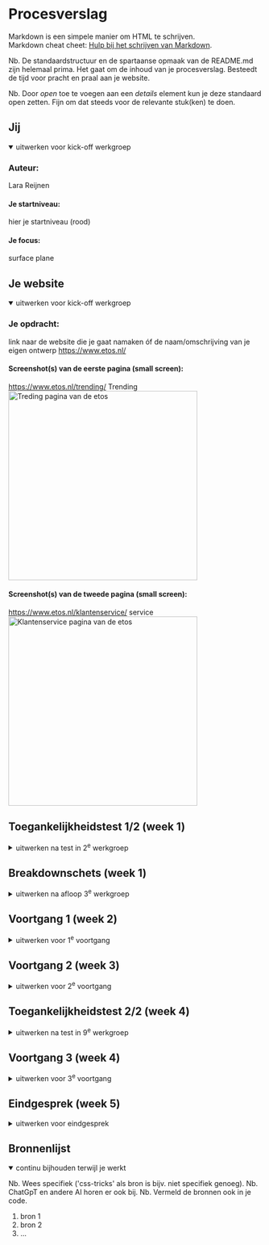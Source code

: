 # Procesverslag
Markdown is een simpele manier om HTML te schrijven.  
Markdown cheat cheet: [Hulp bij het schrijven van Markdown](https://github.com/adam-p/markdown-here/wiki/Markdown-Cheatsheet).

Nb. De standaardstructuur en de spartaanse opmaak van de README.md zijn helemaal prima. Het gaat om de inhoud van je procesverslag. Besteedt de tijd voor pracht en praal aan je website.

Nb. Door *open* toe te voegen aan een *details* element kun je deze standaard open zetten. Fijn om dat steeds voor de relevante stuk(ken) te doen.





## Jij

<details open>
  <summary>uitwerken voor kick-off werkgroep</summary>

  ### Auteur:
  Lara Reijnen

  #### Je startniveau:
  hier je startniveau (rood)


  #### Je focus:
  surface plane
</details>





## Je website

<details open>
  <summary>uitwerken voor kick-off werkgroep</summary>

  ### Je opdracht:
  link naar de website die je gaat namaken óf de naam/omschrijving van je eigen ontwerp
  https://www.etos.nl/
  
  #### Screenshot(s) van de eerste pagina (small screen): 
   https://www.etos.nl/trending/
   Trending
  <img src="readme-images/trending.png" width="375px" alt="Treding pagina van de etos">
  
  #### Screenshot(s) van de tweede pagina (small screen):
  https://www.etos.nl/klantenservice/
   service 
  <img src="readme-images/service.png" width="375px" alt="Klantenservice pagina van de etos">
 
</details>



## Toegankelijkheidstest 1/2 (week 1)

<details>
  <summary>uitwerken na test in 2<sup>e</sup> werkgroep</summary>
  Ik vond het lastig om de screen reader te gebruiken, want ik begreep niet precies hoe je het meost gebruiken.

  ### Bevindingen
  Lijst met je bevindingen die in de test naar voren kwamen:
  De etos heeft niet te beste screen reader (of het ligt aan mijzelf die niet snapt hoe je een screan reader gebruikt.) 
  Toen ik het gebruikte bleef hij de slogan van de etos zeggen en vertelde hij niet de tekst op de pagina, dat gebeurde 
  bij mij tenminsten, misschien dat hij het normaal wel doet.
  voor de rest is de site wel mooi opgebauwt met code. ze gebruiken heel veel divs.

  ### een paar opmerkingen met de screanreader bij de etos site:
- Navigatie: Controleer of de website eenvoudig te navigeren is met een toetsenbord en of alle interactieve elementen, zoals knoppen en links, correct worden aangekondigd door de screenreader.

- Afbeeldingen: Zorg ervoor dat alle afbeeldingen voorzien zijn van alternatieve tekstbeschrijvingen (alt-teksten) die door de screenreader worden voorgelezen.
  
- Kopstructuur: Verifieer of de pagina een logische hiërarchie van koppen (H1, H2, H3, etc.) heeft, zodat de screenreader de structuur van de inhoud correct kan overbrengen.
  
- Formulieren: Controleer of alle formulieren correct zijn gelabeld en of de screenreader de gebruiker adequaat door het formulier leidt.
  
- Dynamische Inhoud: Zorg ervoor dat dynamische inhoud, zoals pop-ups of modale vensters, correct wordt aangekondigd en toegankelijk is voor screenreader-gebruikers.

- Toetsenbordgebruik: Screenreader-gebruikers navigeren vaak met het toetsenbord. Probeer de website te bedienen zonder muis en controleer of je bij alle interactieve elementen kunt komen (zoals knoppen, links en formulieren).

- Tab-volgorde: Controleer of de focuslogica logisch is, bijvoorbeeld of de tab-volgorde overeenkomt met de visuele presentatie

- Controleer of afbeeldingen op de website een beschrijvende alt-tekst hebben. Dit kan worden gedaan door een screenreader zoals NVDA, VoiceOver (voor Mac) of JAWS te gebruiken. Je kunt bijvoorbeeld langs een afbeelding navigeren en luisteren wat de screenreader zegt.

- Als de website modale vensters, pop-ups of sliders heeft, test dan of deze toegankelijk zijn. Bij een pop-up moet de screenreader bijvoorbeeld automatisch de focus verplaatsen naar de pop-up.

- Zorg ervoor dat knoppen zoals "Sluiten" duidelijk zijn en goed werken.

- Pas ARIA correct toe: Gebruik ARIA-labels en -rollen (zoals aria-label en role) om de toegankelijkheid van interactieve elementen te verbeteren.

- Onderhoud regelmatig: Toegankelijkheid is geen eenmalige taak. Controleer bij elke update van de website of de toegankelijkheid behouden blijft.
Observatie: Niet elk losstaand kopje wordt voorgelezen (Vergelijking met Etos-site)

 ### Bevinding: Tijdens het testen van de toegankelijkheid viel op dat de screenreader op de Etos-website niet elk losstaand kopje voorleest. Dit gedrag komt overeen met wat ook op jouw website gebeurt. Je vraagt je af of dit correct is of dat er sprake is van een toegankelijkheidsprobleem.
Wat betekent "losstaand kopje" in dit geval?

Een losstaand kopje verwijst waarschijnlijk naar een koptekst (bijvoorbeeld een H1, H2, H3, etc.) die zelfstandig in de structuur staat zonder directe, visueel gekoppelde inhoud zoals tekst, beschrijvingen of andere elementen. Dit kan bijvoorbeeld gebeuren in een sectie waar een kopje wordt gebruikt als sectie-indicator, maar waar de daadwerkelijke inhoud elders staat of niet gekoppeld is aan dat specifieke kopje.
Waarom wordt niet elk kopje voorgelezen door een screenreader?

    Technische oorzaken:
  - Gebruik van aria-hidden="true": Als een kopje expliciet verborgen is voor assistieve technologie via aria-hidden="true", wordt het niet voorgelezen door screenreaders.
  - Onjuiste structuur: Kopjes zonder duidelijke hiërarchie (bijvoorbeeld een H3 zonder voorafgaande H1 of H2) kunnen soms door screenreaders worden genegeerd omdat ze de semantische volgorde niet begrijpen.
  - Tabindex-issues: Als een kopje niet in de natuurlijke volgorde van de DOM zit of is verborgen met negatieve tabindex (bijv. tabindex="-1"), kan het worden overgeslagen.
  - CSS-styling: In sommige gevallen kan inhoud die visueel wordt verborgen via CSS (zoals display: none of visibility: hidden) onzichtbaar blijven voor screenreaders.

    Intentie van de ontwikkelaars:
    - Soms kiezen ontwikkelaars ervoor om bepaalde elementen niet voor te laten lezen als ze als overbodig of niet-informatief worden beschouwd. Dit kan bijvoorbeeld het geval zijn bij decoratieve koppen of visuele opsmuk zonder inhoudelijke waarde.

    Screenreader-specifieke interpretaties:
    - Screenreaders hebben verschillende manieren om inhoud te interpreteren. Sommige screenreaders filteren elementen die als minder relevant worden beschouwd, zoals een kopje zonder directe inhoud, afhankelijk van de gebruikersinstellingen.

    Vergelijking met de Etos-site:
    - Het gedrag dat je beschrijft op de Etos-site wijst erop dat dit mogelijk een bewuste keuze is geweest van de ontwikkelaars. Ze hebben wellicht besloten om bepaalde kopjes niet toegankelijk te maken voor screenreaders, bijvoorbeeld omdat ze puur visueel bedoeld zijn.
  ### bevindingen met coderen
  - navigatie
  ik ben begonnen met de navigatie en na een werkgroep toen we de hamburger menu oefening moesten doen kwam ik er achter dat ik de navigatie helemaal anders moest opstellen.

  - slideshow
  door de oefeing in de werkgroep wat de slide show maken niet al te moeilijk.

  - hamburger menu
  mijn hamburger menu is werkend door javascrip alleen vind ik het vormgeven lastig met css.

  ### wat ik deze week heb geleerd
  ik heb deze week geleerd over de flexbox, grid en javasript. door de oefeingen te doen in de werkgroep ben ik er wel een stuk beter in geworden en vind ik het ook makkelijker om toe te passen in mijn site.

</details>



## Breakdownschets (week 1)

<details>
  <summary>uitwerken na afloop 3<sup>e</sup> werkgroep</summary>

  ### de hele pagina: 
  <img src="readme-images/breakdown.schets.trending.jpg" width="375px" alt="breakdown van de hele pagina">

  ### dynamisch deel (bijv menu): 
  <img src="readme-images/breakdownschets.klantenservice.jpg" width="375px" alt="breakdown van nog een dynamisch deel">

  ### wellicht nog een dynamisch deel (bijv filter): 


</details>



## Voortgang 1 (week 2)

<details>
  <summary>uitwerken voor 1<sup>e</sup> voortgang</summary>
  
  ### Stand van zaken
  hier dit ging goed & dit was lastig (neem ook screenshots op van delen van je website en code)
    Deze week heb ik gewerkt aan de navigatie, slideshow en het hamburger menu. Door de werkgroep ontdekte ik dat ik mijn navigatie opnieuw moest opstellen. Het maken van de slideshow ging soepel dankzij de oefeningen, maar het vormgeven van het hamburger menu met CSS vond ik uitdagend, hoewel het met JavaScript werkt. Daarnaast heb ik veel geleerd over flexbox, grid en JavaScript, en dankzij de oefeningen voel ik me zekerder in het toepassen hiervan op mijn website.

  ### Verslag van meeting
  hier na afloop snel de uitkomsten van de meeting vastleggen
  Feedbac:
  - punt 1
  Meer iformatie typen in de read me over de screan reader van de etos: wat doen ze wel en niet bij de toegankelijkheid van de site.

  - punt 2 breakdown schets
  filteren is een button.
  input type select: maakt een dropdown aan.
  hele pagina een section. opdelen in ul met li'tjes.
  mag div gebruiken.
  producten is een section met verschillende producten als ul en li.

  in de footer zijn de H3'tjes openklapjes. en als het open klapt is de tekst linkjes
  details en summery(html) zorgt ervoor dat details open klappen.

  - punt 3 code
  Hoofd titel aanpassen en en naar nl

  navigatie: geen list bij de plaatjes
  Nav: h1(X) in de nav met Li
  
  zoekbar: alleen een section.

  sorteren alt tekst: drop down menu: sorteer drop down menu.

  ### Wat neem ik mee
  Na afloop van het feedback gesprek neem ik de volgende verbeterpunten en inzichten mee om de toegankelijkheid en structuur van de website te optimaliseren:

  - Toegankelijkheid:
    Meer informatie toevoegen aan de README over de screenreader-functionaliteiten van Etos. Wat doen ze wel en niet op het gebied van toegankelijkheid? Dit biedt inzicht in waar verbeteringen mogelijk zijn.
    
  - Structuur en opbouw:
    Filterfunctie: Implementeren als een button met een input van het type select voor een dropdown.
    Secties en lijsten:
        De hele pagina opdelen in een sectie. Gebruik een ul met li-elementen om inhoud te structureren.
        De productsectie wordt een section waarin producten worden gepresenteerd als een lijst (ul) met individuele items (li).
    Footer: H3-titels in de footer maken als openklapbare elementen. Bij het openen worden linkjes zichtbaar, gerealiseerd met HTML-elementen details en summary.
    
  - Code verbeteringen:
      Hoofdtitel: Aanpassen naar Nederlands.
      Navigatie:
          Vermijd lijst-elementen bij de plaatjes.
          Gebruik een nav-structuur met li-elementen, maar zonder een H1 erin.
      Zoekbalk: Alleen als een section implementeren.
      Alt-tekst: Zorg ervoor dat de alt-tekst voor de dropdown-menu's duidelijk aangeeft wat het is, bijvoorbeeld: "Sorteer dropdown menu."
Deze punten zullen bijdragen aan een gebruiksvriendelijke en toegankelijke website met een logische structuur en duidelijke navigatie.

</details>





## Voortgang 2 (week 3)

<details>
  <summary>uitwerken voor 2<sup>e</sup> voortgang</summary>

  ### Wat ik heb gedaan met mijn code deze week
  - Productweergave: Ik ben begonnen met het plaatsen van mijn producten. In het begin had ik moeite omdat de layout niet meebewoog wanneer ik de schermbreedte aanpaste. Later ontdekte ik dat dit kwam door de vaste width. Na het aanpassen werkte het goed.
  - Sorteerknop: Vervolgens heb ik gewerkt aan een sorteerknop. In eerste instantie gebruikte ik dezelfde aanpak als bij mijn navigatieknop (met een ul en li's), maar tijdens de les leerde ik dat dit beter kon met een dialog en een form, omdat het de hele pagina overneemt. Dit vond ik in het begin lastig, maar na de uitleg begreep ik het. Toen het functioneerde, heb ik de styling met CSS afgerond en passende kleuren toegevoegd.
  - Algemene layout: Ik heb de elementen op de juiste breedte gezet. Voorheen stonden delen niet goed uitgelijnd, omdat ze op verschillende lijnen begonnen. Door een padding van 1em te gebruiken, is dit nu gecorrigeerd.


  ### Stand van zaken
  hier dit ging goed & dit was lastig (neem ook screenshots op van delen van je website en code)
  - Wat ging goed
  Productweergave: Het plaatsen van mijn producten ging uiteindelijk goed nadat ik ontdekte dat de vaste width het responsive gedrag blokkeerde. Door dit aan te passen, beweegt de layout nu mee met de schermbreedte.

  Sorteerknop: Na de uitleg in de les begreep ik hoe ik een dialog en form moest gebruiken in plaats van een ul met li's. Dit werkte goed en ik kon de styling afronden met passende kleuren, wat het geheel er strak laat uitzien.

  Layout aanpassingen: Door padding van 1em toe te voegen, staan alle delen nu netjes uitgelijnd, wat een meer consistente uitstraling geeft aan de pagina.

  - wat ging minder goed
  Responsive gedrag van de producten: In het begin begreep ik niet waarom mijn layout niet meebewoog met de schermbreedte. Het vinden van de oorzaak (de vaste width) kostte me wat tijd.

  Dialog implementatie: De overstap van een ul naar een dialog met een form was een uitdaging, vooral omdat ik dit concept nog niet eerder had toegepast. Pas na uitleg begreep ik hoe dit moest werken.

  Styling van de sorteerknop: Het stylen van de sorteerknop en het dialog-element vereiste wat experimenteren voordat ik tevreden was met het resultaat.

  ### Agenda voor meeting
  samen met je groepje opstellen

  | student 1      | student 2          | student 3    | student 4        |
  | moet je het menu verder werkend maken? en zo ja hoe zet je dat in de code?        | ---                | ---          | ---              |
  |onderin de pagina, wat is het? een ul met li ( bij de plaatjes)  | en dit             | en ik dit    | en dan ik dat    |
  | en dat ook nog | dit als er tijd is | nog een punt | dit wil ik zeker |
  | ...            | ...                | ...          | ...              |


  ### Verslag van meeting
  hier na afloop snel de uitkomsten van de meeting vastleggen

  - punt 1
  een navigatie knop uitwerken.

  - punt 2
  surfplane, bekijken. filteren soorteren is al iets.
  hartje laten kloppen. javascript week. 

  - punt 3
  het kan om de roze header anders te maken. als ik uitleg waarom iets iets anders kan, dan mag het.

  - punt 4
  sterretjes; width:1.5 em moet weg: .product-soort img:nth(1)


</details>





## Toegankelijkheidstest 2/2 (week 4)

<details>
  <summary>uitwerken na test in 9<sup>e</sup> werkgroep</summary>

  ### veranderingen
  voor de toegankelijkheid van mijn site heb ik een paar dingen evrander waaronder, odnerin de pagina heb je linkjes met daarvoor een vinkje. het is logiscch als hij onderstreeo word als je erover hoverd aangezien je dan makkelijker ziet dat je muis erop zit en dat het een link is een niet zomaar een blok met tekst.

  ### Bevindingen
 - Dubbele voorlezing van namen bij links met afbeeldingen

   Bevinding: Wanneer een link is gekoppeld aan een 
   afbeelding, leest de screenreader de naam van de link en de alternatieve tekst (alt-tekst) van de afbeelding afzonderlijk voor. Dit resulteert in een dubbele voorlezing van dezelfde naam.
   
   Toelichting: Dit kan verwarrend en inefficiënt zijn voor gebruikers van screenreaders, omdat dezelfde informatie onnodig wordt herhaald.
   
   Verbetering:
      - Controleer de HTML-structuur van de links met afbeeldingen. Zorg ervoor dat de alt-tekst van het plaatje alleen aanvullende informatie bevat of geheel weggelaten wordt als de naam van de link al voldoende beschrijvend is.
       - Gebruik aria-hidden="true" op de afbeelding als deze geen unieke informatie toevoegt aan de link.
   
2. Onvolledige voorlezing bij productoverzichten

- Bevinding: Bij het navigeren door productoverzichten leest de screenreader alleen de H2-titels van de producten en de "Voeg toe"-knop voor. Andere elementen, zoals de beschrijvende paragrafen (P) en de knop "Toevoegen aan favorieten", worden niet voorgelezen.

Toelichting: Gebruikers ontvangen daardoor onvoldoende context over de producten en missen essentiële functies zoals het toevoegen aan favorieten.

Verbetering:

    - Controleer de semantische structuur van de productoverzichten. Zorg ervoor dat alle relevante tekst, inclusief beschrijvingen en knoppen, correct is geannoteerd met ARIA-attributen (zoals aria-label of aria-describedby).
    - Voeg tabindex toe aan interactieve elementen om ze toegankelijk te maken voor screenreaders.

3. Niet voorgelezen kop "Veelgestelde vragen" (H2)

- Bevinding: De kop "Veelgestelde vragen" wordt door de screenreader niet voorgelezen, ondanks dat het een H2 is.

Toelichting: Dit wijst mogelijk op een probleem met de HTML-structuur, zoals verkeerd gesloten tags, een conflict met ARIA-attributen, of een script dat de kop onzichtbaar maakt voor assistieve technologie.

Verbetering:

  - Controleer of de H2 correct is geïmplementeerd in de DOM-structuur.
    - Zorg dat de H2 geen onbedoelde attributen heeft, zoals aria-hidden="true".
    - Test met verschillende screenreaders om te achterhalen of dit een browser- of screenreader-specifiek probleem is.

4. Niet voorgelezen losse paragrafen (P) en koppen

- Bevinding: De screenreader slaat regelmatig losse tekst in paragrafen (P) en koppen (H) over.

Toelichting: Dit kan veroorzaakt worden door incorrecte implementatie, zoals:

  - Inhoud die wordt weergegeven met CSS en niet in de DOM-structuur staat.
  - Inhoud met aria-hidden="true" of een verkeerde tabindex-waarde.
  - Een gebrek aan duidelijke navigatie of hiërarchie in de semantische opmaak.

Verbetering:

  - Controleer of alle inhoud in de DOM aanwezig is en zichtbaar is voor screenreaders.
  - Gebruik een logische hiërarchie van koppen (H1, H2, H3, etc.) en zorg ervoor dat paragrafen correct als P zijn gemarkeerd.
  - Voeg waar nodig ARIA-attributen toe om de hiërarchie en context te verduidelijken.

5. Vergelijking met de Etos-site: inconsistent voorlezen van koppen

Bevinding: Een soortgelijk probleem doet zich voor op de Etos-website, waar bepaalde koppen niet worden voorgelezen. Het is onduidelijk of dit een goed praktijkvoorbeeld is of dat er sprake is van een probleem.

Toelichting: De inconsistentie kan een teken zijn van een gemeenschappelijk probleem in de implementatie van beide sites of van specifieke beperkingen in de gebruikte screenreader.

Verbetering:

  - Analyseer de broncode van beide sites om te bepalen welke technische aanpak is gebruikt voor de koppen.
  - Vergelijk de gebruikte ARIA- en HTML5-elementen.
  - Test met verschillende screenreaders en browsers om te achterhalen of het probleem consistent is.

Algemene aanbevelingen voor verbeteringen:

  - Regelmatige toegankelijkheidstests: Test de site met verschillende screenreaders (bijv. NVDA, JAWS, VoiceOver) en browsers om problemen vroegtijdig te detecteren.
  - Gebruik van ARIA-attributen: Voeg indien nodig ARIA-labels, aria-hidden of aria-describedby toe om duidelijkere navigatie en voorleesstructuren te bieden.
  - Semantische HTML: Zorg ervoor dat alle inhoud correct is gestructureerd met semantische HTML-tags.
  - Gebruikerstests: Betrek gebruikers met een visuele beperking bij het testen om realistische feedback te ontvangen.

Met deze aanpassingen kan de toegankelijkheid aanzienlijk worden verbeterd, wat leidt tot een betere gebruikservaring voor alle bezoekers, inclusief degenen die afhankelijk zijn van screenreaders.
  
</details>





## Voortgang 3 (week 4)

<details>
  <summary>uitwerken voor 3<sup>e</sup> voortgang</summary>

  ### Stand van zaken
  hier dit ging goed & dit was lastig (neem ook screenshots op van delen van je website en code)
  
  vragen over:
  - waarom op de trending pagina de producten niet ze automatisch naast elkaar komen.
  antwoord: het moest in een grid collum van de vijver 

  - ipv zwart wit modes, of ik een andere modus ervan kan amken zonder de plaatjes aan te hoeven passen. 
  antwoord: ja dat mag, je hoeft niet je plaatjes aan te passen maar wel laten zien dat je het kan met bijvoorbeeld bij 1 doen.

  antwoord: ja maar ht moet wel in de richting maar je hoeft geen plaatjes aan te passen als het te veel moeite is.
  - vragen over de screan reader, hoe je de dubbelen namen weghaald.

  - vragen over wat ik heb gemist in de vorige les over animeren. 
  antwoord: je kan het zien op de pwp van de les.

  - is de list en grid goed of meoten het plaatjes woorden: ik vind dit voor de screan reader meer overzichtelijk.
  antwoord: onderbouw gewoon waarom je bepaalde keuzes maakt.

  - waar kan je de font vinden van de website?
  antwoord: NETWORK > alle files die die ophaalt > je ziet ook alle fonts. copy paste in browser.

  - hoeveel microinteracties heb ik,
  antwoord: met kerst thema, wel een beetje leuk maken > video. of muziekje. heb je echt iets toegevoegd aan de basis.

  - bij de service pagian bewegen de plaatjes niet mee, hoezo doen ze dat niet, want als je het op px zet dan wel alleen worden de plaatjes allemaal een andere groote en het groene blokje daaromheen ook?
  antwoord: 



  ### To Do
  - animatie maken.
  - navigatie fixen.
  - header laten plakken en terug komen als ej scrolt.
  - geluid toevoegen, rekening met toegankelijkheid.
  - spans weghalen en anders stylen in navigatie.
  - kerst thema toevoegen met geluid en kleur en gifs of video's.


  ### Agenda voor meeting
  samen met je groepje opstellen

  | student 1      | student 2          | student 3    | student 4        |
  | ---            | ---                | ---          | ---              |
  | dit bespreken  | en dit             | en ik dit    | en dan ik dat    |
  | en dat ook nog | dit als er tijd is | nog een punt | dit wil ik zeker |
  | ...            | ...                | ...          | ...              |

  ### vragen
  - heb ik nu al 5 interacties voor mijn keuze? ik weet het namelijks niet zeker.

  ### Verslag van meeting
  hier na afloop snel de uitkomsten van de meeting vastleggen

  - punt 1
  trending: lijst van een ding is niet nodig. > het is een p.

  spans weghalen in de nav.

  class = menu de p tag hoort een link te zijn.

  - punt 2
  plaatje vervangen.
  ligth dark mode 
  media querie dark mode
  img{
    content: url(imgjsjidisdi)
  } 

  - punt 3
  plaatjes aanpassen in photoshop, zodat ze evengroot worden.(service pagina groene blokjes)
  of aspect ratio.

  - punt 4
  week 2 toegankelijkheid. screanreader website.


</details>





## Eindgesprek (week 5)

<details>
  <summary>uitwerken voor eindgesprek</summary>

  ### Je uitkomst - karakteristiek screenshots:
  <img src="readme-images/dummy-plaatje.jpg" width="375px" alt="uitomst opdracht 1">


  ### Dit ging goed/Heb ik geleerd: 
  Korte omschrijving met plaatjes

  <img src="readme-images/dummy-plaatje.jpg" width="375px" alt="top">


  ### Dit was lastig/Is niet gelukt:
  Korte omschrijving met plaatjes

  <img src="readme-images/dummy-plaatje.jpg" width="375px" alt="bummer">
</details>





## Bronnenlijst

<details open>
  <summary>continu bijhouden terwijl je werkt</summary>

  Nb. Wees specifiek ('css-tricks' als bron is bijv. niet specifiek genoeg). 
  Nb. ChatGpT en andere AI horen er ook bij.
  Nb. Vermeld de bronnen ook in je code.

  1. bron 1
  2. bron 2
  3. ...

</details>